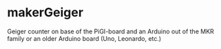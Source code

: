 # makerGeiger
Geiger counter on base of the PiGI-board and an Arduino out of the MKR family or an older Arduino board (Uno, Leonardo, etc.)
